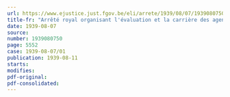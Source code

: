 ```yaml
---
url: https://www.ejustice.just.fgov.be/eli/arrete/1939/08/07/1939080750/justel
title-fr: "Arrêté royal organisant l'évaluation et la carrière des agents de l'Etat (remplacé par AR 1997-02-06/37, art. 1)"
date: 1939-08-07
source:
number: 1939080750
page: 5552
case: 1939-08-07/01
publication: 1939-08-11
starts:
modifies:
pdf-original:
pdf-consolidated:
---
```


